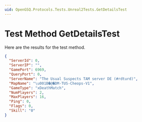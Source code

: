 ```yaml
---
uid: OpenGSQ.Protocols.Tests.Unreal2Tests.GetDetailsTest
---
```


# Test Method GetDetailsTest

Here are the results for the test method.

```json
{
  "ServerId": 0,
  "ServerIP": "",
  "GamePort": 6969,
  "QueryPort": 0,
  "ServerName": "The Usual Suspects TAM server DE (#rdturd)",
  "MapName": "\u001B�@�DM-TUS-Cheops-V1",
  "GameType": "xDeathMatch",
  "NumPlayers": 2,
  "MaxPlayers": 16,
  "Ping": 0,
  "Flags": 0,
  "Skill": "0"
}
```
